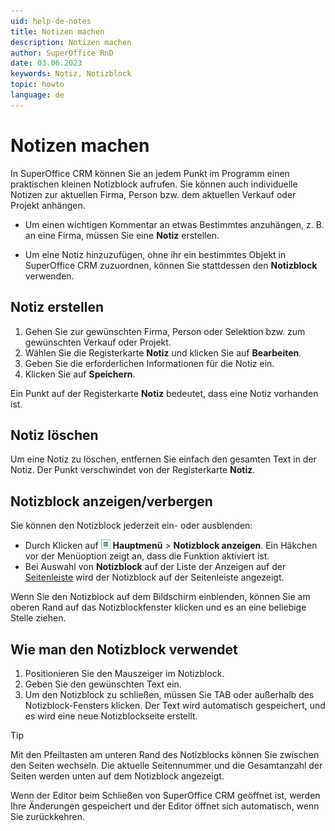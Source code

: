 ```yaml
---
uid: help-de-notes
title: Notizen machen
description: Notizen machen
author: SuperOffice RnD
date: 03.06.2023
keywords: Notiz, Notizblock
topic: howto
language: de
---
```


# Notizen machen

In SuperOffice CRM können Sie an jedem Punkt im Programm einen praktischen kleinen Notizblock aufrufen. Sie können auch individuelle Notizen zur aktuellen Firma, Person bzw. dem aktuellen Verkauf oder Projekt anhängen.

* Um einen wichtigen Kommentar an etwas Bestimmtes anzuhängen, z. B. an eine Firma, müssen Sie eine **Notiz** erstellen.

* Um eine Notiz hinzuzufügen, ohne ihr ein bestimmtes Objekt in SuperOffice CRM zuzuordnen, können Sie stattdessen den **Notizblock** verwenden.

## Notiz erstellen

1. Gehen Sie zur gewünschten Firma, Person oder Selektion bzw. zum gewünschten Verkauf oder Projekt.
2. Wählen Sie die Registerkarte **Notiz** und klicken Sie auf **Bearbeiten**.
3. Geben Sie die erforderlichen Informationen für die Notiz ein.
4. Klicken Sie auf **Speichern**.

Ein Punkt auf der Registerkarte **Notiz** bedeutet, dass eine Notiz vorhanden ist.

## Notiz löschen

Um eine Notiz zu löschen, entfernen Sie einfach den gesamten Text in der Notiz. Der Punkt verschwindet von der Registerkarte **Notiz**.

## Notizblock anzeigen/verbergen

Sie können den Notizblock jederzeit ein- oder ausblenden:

* Durch Klicken auf ![Symbol][img1] **Hauptmenü** > **Notizblock anzeigen**. Ein Häkchen vor der Menüoption zeigt an, dass die Funktion aktiviert ist.
* Bei Auswahl von **Notizblock** auf der Liste der Anzeigen auf der [Seitenleiste][1] wird der Notizblock auf der Seitenleiste angezeigt.

Wenn Sie den Notizblock auf dem Bildschirm einblenden, können Sie am oberen Rand auf das Notizblockfenster klicken und es an eine beliebige Stelle ziehen.

## Wie man den Notizblock verwendet

1. Positionieren Sie den Mauszeiger im Notizblock.
2. Geben Sie den gewünschten Text ein.
3. Um den Notizblock zu schließen, müssen Sie TAB oder außerhalb des Notizblock-Fensters klicken. Der Text wird automatisch gespeichert, und es wird eine neue Notizblockseite erstellt.

> [!TIP]
> Mit den Pfeiltasten am unteren Rand des Notizblocks können Sie zwischen den Seiten wechseln. Die aktuelle Seitennummer und die Gesamtanzahl der Seiten werden unten auf dem Notizblock angezeigt.

Wenn der Editor beim Schließen von SuperOffice CRM geöffnet ist, werden Ihre Änderungen gespeichert und der Editor öffnet sich automatisch, wenn Sie zurückkehren.

<!-- Referenced links -->
[1]: ../getting-started/main-screen/side-panel.md

<!-- Referenced images -->
[img1]: ../../../media/icons/main-menu-small.png

